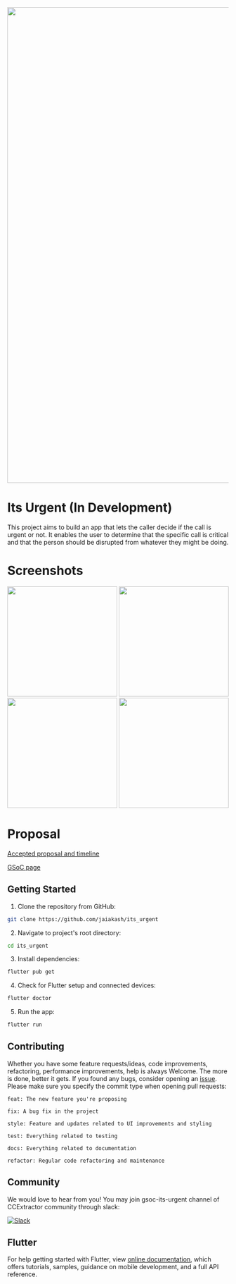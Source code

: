 <img src="https://user-images.githubusercontent.com/33419526/185093301-d469a5e7-57d7-49d8-bb11-efc2221184f1.png" width=1080>

# Its Urgent (In Development)

This project aims to build an app that lets the caller decide if the call is urgent or not. It enables the user to determine that the specific call is critical and that the person should be disrupted from whatever they might be doing.

# Screenshots

<img src="https://user-images.githubusercontent.com/33419526/185091519-2f1007c8-8f39-44c6-a3b1-2b5f39245ac6.png" width=250>  <img src="https://user-images.githubusercontent.com/33419526/185092735-23673629-d5a3-4fa8-8113-85a156718851.jpg" width=250>  <img src="https://user-images.githubusercontent.com/33419526/185092746-6afc551f-f28b-4354-89c3-fda744aa0ae2.png" width=250>  <img src="https://user-images.githubusercontent.com/33419526/185086198-06a99c28-bd31-4ff5-adeb-ee706d849abb.png" width=250>


# Proposal
[Accepted proposal and timeline](https://github.com/jaiakash/gsoc22_ccextractor_itsurgent_porposal)

[GSoC page](https://summerofcode.withgoogle.com/programs/2022/projects/Sg34Qe09)

## Getting Started

1. Clone the repository from GitHub:

```bash
git clone https://github.com/jaiakash/its_urgent
```

2. Navigate to project's root directory:

```bash
cd its_urgent
```

3. Install dependencies:

```bash
flutter pub get
``` 

4. Check for Flutter setup and connected devices:

```bash
flutter doctor
```

5. Run the app:

```bash
flutter run
```

## Contributing

Whether you have some feature requests/ideas, code improvements, refactoring, performance improvements, help is always Welcome. The more is done, better it gets.
If you found any bugs, consider opening an [issue](https://github.com/jaiakash/its_urgent/issues/new).
Please make sure you specify the commit type when opening pull requests:

```
feat: The new feature you're proposing

fix: A bug fix in the project

style: Feature and updates related to UI improvements and styling

test: Everything related to testing

docs: Everything related to documentation

refactor: Regular code refactoring and maintenance
```

## Community

We would love to hear from you! You may join gsoc-its-urgent channel of CCExtractor community through slack:

[![Slack](https://img.shields.io/badge/chat-on_slack-purple.svg?style=for-the-badge&logo=slack)](https://ccextractor.org/public/general/support/)

## Flutter

For help getting started with Flutter, view
[online documentation](https://flutter.dev/docs), which offers tutorials,
samples, guidance on mobile development, and a full API reference.

